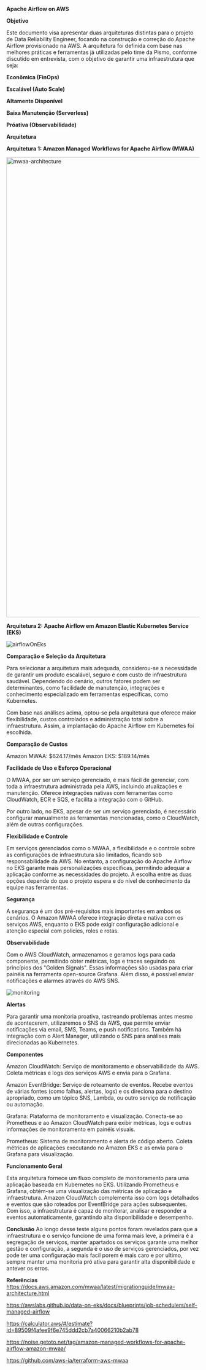 **Apache Airflow on AWS**

**Objetivo**

Este documento visa apresentar duas arquiteturas distintas para o projeto de Data Reliability Engineer, focando na construção e correção do Apache Airflow provisionado na AWS. A arquitetura foi definida com base nas melhores práticas e ferramentas já utilizadas pelo time da Pismo, conforme discutido em entrevista, com o objetivo de garantir uma infraestrutura que seja:

**Econômica (FinOps)**

**Escalável (Auto Scale)**

**Altamente Disponível**

**Baixa Manutenção (Serverless)**

**Próativa (Observabilidade)**


**Arquitetura**

**Arquitetura 1: Amazon Managed Workflows for Apache Airflow (MWAA)**

<img width="1198" alt="mwaa-architecture" src="https://github.com/user-attachments/assets/1bd537f7-dd4b-4cff-9250-cfe98eb7a91e">

**Arquitetura 2: Apache Airflow em Amazon Elastic Kubernetes Service (EKS)**

![airflowOnEks](https://github.com/user-attachments/assets/edfe29a7-36b8-45c1-80f1-a7a64408eed3)

**Comparação e Seleção da Arquitetura**

Para selecionar a arquitetura mais adequada, considerou-se a necessidade de garantir um produto escalável, seguro e com custo de infraestrutura saudável. Dependendo do cenário, outros fatores podem ser determinantes, como facilidade de manutenção, integrações e conhecimento especializado em ferramentas específicas, como Kubernetes.

Com base nas análises acima, optou-se pela arquitetura que oferece maior flexibilidade, custos controlados e administração total sobre a infraestrutura. Assim, a implantação do Apache Airflow em Kubernetes foi escolhida.

**Comparação de Custos**

Amazon MWAA: $624.17/mês
Amazon EKS: $189.14/mês

**Facilidade de Uso e Esforço Operacional**

O MWAA, por ser um serviço gerenciado, é mais fácil de gerenciar, com toda a infraestrutura administrada pela AWS, incluindo atualizações e manutenção. Oferece integrações nativas com ferramentas como CloudWatch, ECR e SQS, e facilita a integração com o GitHub.

Por outro lado, no EKS, apesar de ser um serviço gerenciado, é necessário configurar manualmente as ferramentas mencionadas, como o CloudWatch, além de outras configurações.

**Flexibilidade e Controle**

Em serviços gerenciados como o MWAA, a flexibilidade e o controle sobre as configurações de infraestrutura são limitados, ficando sob responsabilidade da AWS. No entanto, a configuração do Apache Airflow no EKS garante mais personalizações específicas, permitindo adequar a aplicação conforme as necessidades do projeto. A escolha entre as duas opções depende do que o projeto espera e do nível de conhecimento da equipe nas ferramentas.

**Segurança**

A segurança é um dos pré-requisitos mais importantes em ambos os cenários. O Amazon MWAA oferece integração direta e nativa com os serviços AWS, enquanto o EKS pode exigir configuração adicional e atenção especial com policies, roles e rotas.

**Observabilidade**

Com o AWS CloudWatch, armazenamos e geramos logs para cada componente, permitindo obter métricas, logs e traces seguindo os princípios dos "Golden Signals". Essas informações são usadas para criar painéis na ferramenta open-source Grafana. Além disso, é possível enviar notificações e alarmes através do AWS SNS.

![monitoring](https://github.com/user-attachments/assets/917b4f52-85f2-4aea-a592-95d68764e4fd)


**Alertas**

Para garantir uma monitoria proativa, rastreando problemas antes mesmo de acontecerem, utilizaremos o SNS da AWS, que permite enviar notificações via email, SMS, Teams, e push notifications. Também há integração com o Alert Manager, utilizando o SNS para análises mais direcionadas ao Kubernetes.

**Componentes**

Amazon CloudWatch: Serviço de monitoramento e observabilidade da AWS. Coleta métricas e logs dos serviços AWS e envia para o Grafana.

Amazon EventBridge: Serviço de roteamento de eventos. Recebe eventos de várias fontes (como falhas, alertas, logs) e os direciona para o destino apropriado, como um tópico SNS, Lambda, ou outro serviço de notificação ou automação.

Grafana: Plataforma de monitoramento e visualização. Conecta-se ao Prometheus e ao Amazon CloudWatch para exibir métricas, logs e outras informações de monitoramento em painéis visuais.

Prometheus: Sistema de monitoramento e alerta de código aberto. Coleta métricas de aplicações executando no Amazon EKS e as envia para o Grafana para visualização.

**Funcionamento Geral**

Esta arquitetura fornece um fluxo completo de monitoramento para uma aplicação baseada em Kubernetes no EKS.
Utilizando Prometheus e Grafana, obtém-se uma visualização das métricas de aplicação e infraestrutura.
Amazon CloudWatch complementa isso com logs detalhados e eventos que são roteados por EventBridge para ações subsequentes.
Com isso, a infraestrutura é capaz de monitorar, analisar e responder a eventos automaticamente, garantindo alta disponibilidade e desempenho.

**Conclusão**
Ao longo desse teste alguns pontos foram revelados para que a infraestrutura e o serviço funcione de uma forma mais leve, a primeira é a segregação de serviços, manter apartados os serviços garante uma melhor gestão e configuração, a segunda é o uso de serviços gerenciados, por vez pode ter uma configuração mais facil porem é mais caro e por ultimo, sempre manter uma monitoria pró ativa para garantir alta disponibilidade e antever os erros.


**Referências**
https://docs.aws.amazon.com/mwaa/latest/migrationguide/mwaa-architecture.html

https://awslabs.github.io/data-on-eks/docs/blueprints/job-schedulers/self-managed-airflow

https://calculator.aws/#/estimate?id=89509f4afee9f6e745ddd2cb7a40066210b2ab78

https://noise.getoto.net/tag/amazon-managed-workflows-for-apache-airflow-amazon-mwaa/

https://github.com/aws-ia/terraform-aws-mwaa
